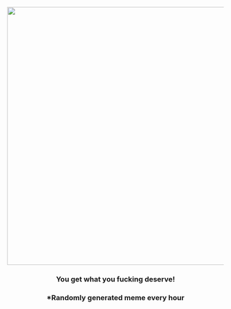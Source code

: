 <p align="center">
        <img src="https://i.redd.it/12q0k18pc7391.jpg" width="600" height="600">
        </p>
        <h3 align="center">You get what you fucking deserve!</h3>
        <h3 align="center">*Randomly generated meme every hour</h3>
    